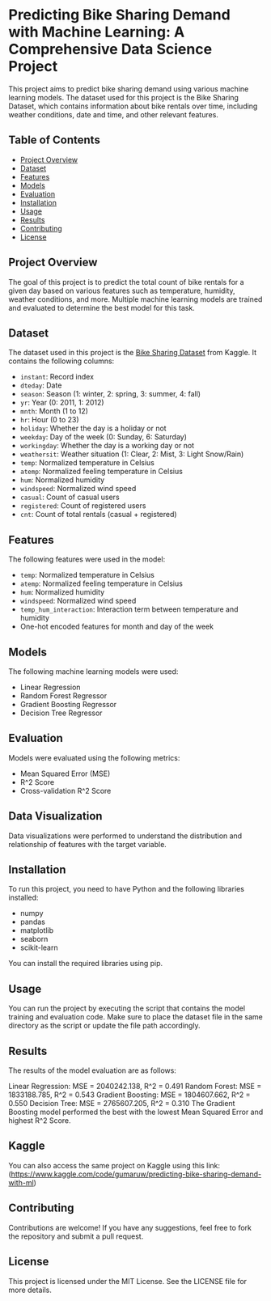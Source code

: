 # Predicting Bike Sharing Demand with Machine Learning: A Comprehensive Data Science Project

This project aims to predict bike sharing demand using various machine learning models. The dataset used for this project is the Bike Sharing Dataset, which contains information about bike rentals over time, including weather conditions, date and time, and other relevant features.

## Table of Contents
- [Project Overview](#project-overview)
- [Dataset](#dataset)
- [Features](#features)
- [Models](#models)
- [Evaluation](#evaluation)
- [Installation](#installation)
- [Usage](#usage)
- [Results](#results)
- [Contributing](#contributing)
- [License](#license)

## Project Overview
The goal of this project is to predict the total count of bike rentals for a given day based on various features such as temperature, humidity, weather conditions, and more. Multiple machine learning models are trained and evaluated to determine the best model for this task.

## Dataset
The dataset used in this project is the [Bike Sharing Dataset](https://www.kaggle.com/datasets/marklvl/bike-sharing-dataset/data) from Kaggle. It contains the following columns:
- `instant`: Record index
- `dteday`: Date
- `season`: Season (1: winter, 2: spring, 3: summer, 4: fall)
- `yr`: Year (0: 2011, 1: 2012)
- `mnth`: Month (1 to 12)
- `hr`: Hour (0 to 23)
- `holiday`: Whether the day is a holiday or not
- `weekday`: Day of the week (0: Sunday, 6: Saturday)
- `workingday`: Whether the day is a working day or not
- `weathersit`: Weather situation (1: Clear, 2: Mist, 3: Light Snow/Rain)
- `temp`: Normalized temperature in Celsius
- `atemp`: Normalized feeling temperature in Celsius
- `hum`: Normalized humidity
- `windspeed`: Normalized wind speed
- `casual`: Count of casual users
- `registered`: Count of registered users
- `cnt`: Count of total rentals (casual + registered)

## Features
The following features were used in the model:
- `temp`: Normalized temperature in Celsius
- `atemp`: Normalized feeling temperature in Celsius
- `hum`: Normalized humidity
- `windspeed`: Normalized wind speed
- `temp_hum_interaction`: Interaction term between temperature and humidity
- One-hot encoded features for month and day of the week

## Models
The following machine learning models were used:
- Linear Regression
- Random Forest Regressor
- Gradient Boosting Regressor
- Decision Tree Regressor

## Evaluation
Models were evaluated using the following metrics:
- Mean Squared Error (MSE)
- R^2 Score
- Cross-validation R^2 Score

## Data Visualization
Data visualizations were performed to understand the distribution and relationship of features with the target variable.

## Installation
To run this project, you need to have Python and the following libraries installed:
- numpy
- pandas
- matplotlib
- seaborn
- scikit-learn

You can install the required libraries using pip.

## Usage
You can run the project by executing the script that contains the model training and evaluation code. Make sure to place the dataset file in the same directory as the script or update the file path accordingly.

## Results
The results of the model evaluation are as follows:

Linear Regression: MSE = 2040242.138, R^2 = 0.491
Random Forest: MSE = 1833188.785, R^2 = 0.543
Gradient Boosting: MSE = 1804607.662, R^2 = 0.550
Decision Tree: MSE = 2765607.205, R^2 = 0.310
The Gradient Boosting model performed the best with the lowest Mean Squared Error and highest R^2 Score.

## Kaggle
You can also access the same project on Kaggle using this link: (https://www.kaggle.com/code/gumaruw/predicting-bike-sharing-demand-with-ml)

## Contributing
Contributions are welcome! If you have any suggestions, feel free to fork the repository and submit a pull request.

## License
This project is licensed under the MIT License. See the LICENSE file for more details.
